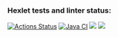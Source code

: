 ### Hexlet tests and linter status:
[![Actions Status](https://github.com/prof-chernish/java-project-78/workflows/hexlet-check/badge.svg)](https://github.com/prof-chernish/java-project-78/actions)
[![Java CI](https://github.com/prof-chernish/java-project-78/actions/workflows/main.yml/badge.svg)](https://github.com/prof-chernish/java-project-78/actions/workflows/main.yml)
<a href="https://codeclimate.com/github/prof-chernish/java-project-78/maintainability"><img src="https://api.codeclimate.com/v1/badges/105ebd3fbfd1523f9898/maintainability" /></a>
<a href="https://codeclimate.com/github/prof-chernish/java-project-78/test_coverage"><img src="https://api.codeclimate.com/v1/badges/105ebd3fbfd1523f9898/test_coverage" /></a>
